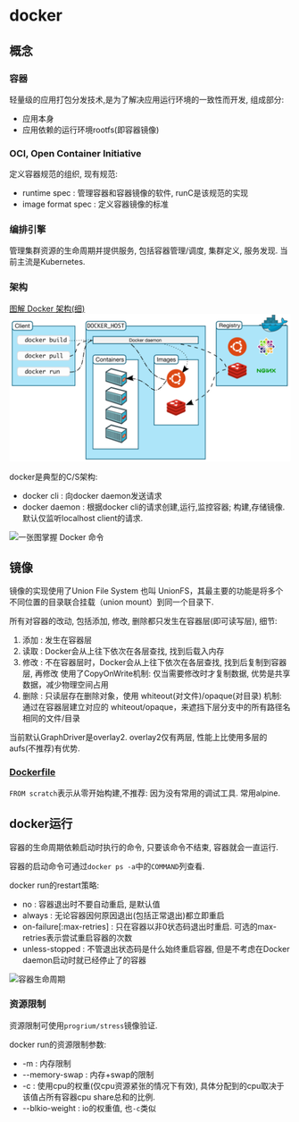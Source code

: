 # docker
## 概念
### 容器
轻量级的应用打包分发技术,是为了解决应用运行环境的一致性而开发, 组成部分:
- 应用本身
- 应用依赖的运行环境rootfs(即容器镜像)

### OCI, Open Container Initiative
定义容器规范的组织, 现有规范:
- runtime spec : 管理容器和容器镜像的软件, runC是该规范的实现
- image format spec : 定义容器镜像的标准

### 编排引擎
管理集群资源的生命周期并提供服务, 包括容器管理/调度, 集群定义, 服务发现. 当前主流是Kubernetes.

### 架构
[图解 Docker 架构(细)](https://www.hi-linux.com/posts/13732.html)
![Docker 架构(粗)](images/arch.jpg)

docker是典型的C/S架构:
- docker cli : 向docker daemon发送请求
- docker daemon : 根据docker cli的请求创建,运行,监控容器; 构建,存储镜像. 默认仅监听localhost client的请求.

![一张图掌握 Docker 命令](https://static.oschina.net/uploads/img/201702/09111906_odFS.png)

## 镜像
镜像的实现使用了Union File System 也叫 UnionFS，其最主要的功能是将多个不同位置的目录联合挂载（union mount）到同一个目录下.

所有对容器的改动, 包括添加, 修改, 删除都只发生在容器层(即可读写层), 细节:
1. 添加 : 发生在容器层
1. 读取 : Docker会从上往下依次在各层查找, 找到后载入内存
1. 修改 : 不在容器层时，Docker会从上往下依次在各层查找, 找到后复制到容器层, 再修改
    使用了CopyOnWrite机制: 仅当需要修改时才复制数据, 优势是共享数据，减少物理空间占用
1. 删除 : 只读层存在删除对象，使用 whiteout(对文件)/opaque(对目录) 机制: 通过在容器层建立对应的 whiteout/opaque，来遮挡下层分支中的所有路径名相同的文件/目录

当前默认GraphDriver是overlay2. overlay2仅有两层, 性能上比使用多层的aufs(不推荐)有优势.

### [Dockerfile](https://docs.docker.com/engine/reference/builder/)
`FROM scratch`表示从零开始构建,不推荐: 因为没有常用的调试工具. 常用alpine.

## docker运行
容器的生命周期依赖启动时执行的命令, 只要该命令不结束, 容器就会一直运行.

容器的启动命令可通过`docker ps -a`中的`COMMAND`列查看.

docker run的restart策略:
- no : 容器退出时不要自动重启, 是默认值
- always : 无论容器因何原因退出(包括正常退出)都立即重启
- on-failure[:max-retries] : 只在容器以非0状态码退出时重启. 可选的max-retries表示尝试重启容器的次数
- unless-stopped : 不管退出状态码是什么始终重启容器, 但是不考虑在Docker daemon启动时就已经停止了的容器

![容器生命周期](http://seo-1255598498.file.myqcloud.com/full/0c3da8ddb467b2c716c4570a4760bb4cb95fdb3a.jpg)

### 资源限制
资源限制可使用`progrium/stress`镜像验证.

docker run的资源限制参数:
- -m : 内存限制
- --memory-swap : 内存+swap的限制
- -c : 使用cpu的权重(仅cpu资源紧张的情况下有效), 具体分配到的cpu取决于该值占所有容器cpu share总和的比例.
- --blkio-weight : io的权重值, 也`-c`类似